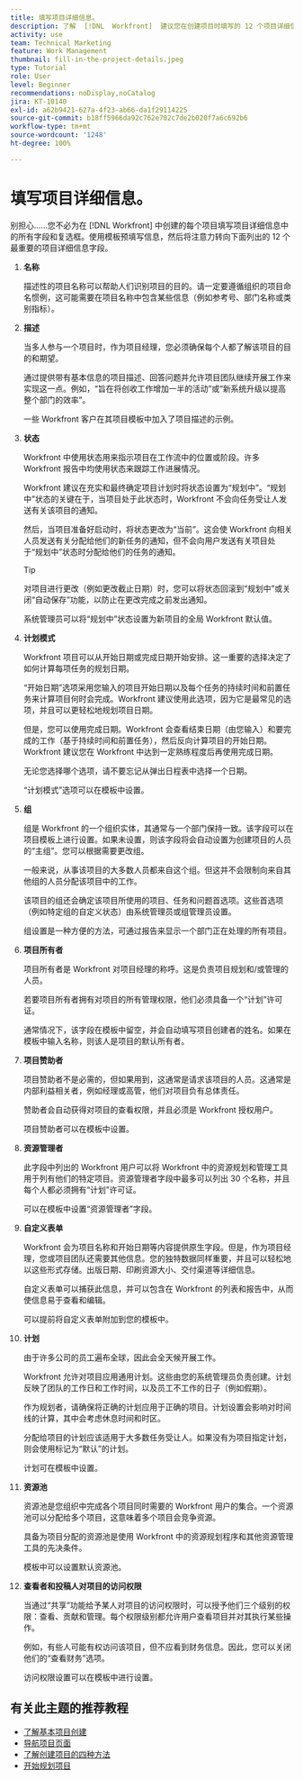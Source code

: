 ```yaml
---
title: 填写项目详细信息。
description: 了解  [!DNL  Workfront]  建议您在创建项目时填写的 12 个项目详细信息字段。
activity: use
team: Technical Marketing
feature: Work Management
thumbnail: fill-in-the-project-details.jpeg
type: Tutorial
role: User
level: Beginner
recommendations: noDisplay,noCatalog
jira: KT-10140
exl-id: a62b9421-627a-4f23-ab66-da1f29114225
source-git-commit: b18ff5966da92c762e702c7de2b020f7a6c692b6
workflow-type: tm+mt
source-wordcount: '1248'
ht-degree: 100%

---
```


# 填写项目详细信息。

别担心......您不必为在 [!DNL  Workfront] 中创建的每个项目填写项目详细信息中的所有字段和复选框。使用模板预填写信息，然后将注意力转向下面列出的 12 个最重要的项目详细信息字段。

1. **名称**

   描述性的项目名称可以帮助人们识别项目的目的。请一定要遵循组织的项目命名惯例，这可能需要在项目名称中包含某些信息（例如参考号、部门名称或类别指标）。


1. **描述**

   当多人参与一个项目时，作为项目经理，您必须确保每个人都了解该项目的目的和期望。

   通过提供带有基本信息的项目描述、回答问题并允许项目团队继续开展工作来实现这一点。例如，“旨在将创收工作增加一半的活动”或“新系统升级以提高整个部门的效率”。

   一些 Workfront 客户在其项目模板中加入了项目描述的示例。

1. **状态**

   Workfront 中使用状态用来指示项目在工作流中的位置或阶段。许多 Workfront 报告中均使用状态来跟踪工作进展情况。

   Workfront 建议在充实和最终确定项目计划时将状态设置为“规划中”。“规划中”状态的关键在于，当项目处于此状态时，Workfront 不会向任务受让人发送有关该项目的通知。

   然后，当项目准备好启动时，将状态更改为“当前”。这会使 Workfront 向相关人员发送有关分配给他们的新任务的通知，但不会向用户发送有关项目处于“规划中”状态时分配给他们的任务的通知。

   >[!TIP]
   >
   >  对项目进行更改（例如更改截止日期）时，您可以将状态回滚到“规划中”或关闭“自动保存”功能，以防止在更改完成之前发出通知。

   系统管理员可以将“规划中”状态设置为新项目的全局 Workfront 默认值。

1. **计划模式**

   Workfront 项目可以从开始日期或完成日期开始安排。这一重要的选择决定了如何计算每项任务的规划日期。

   “开始日期”选项采用您输入的项目开始日期以及每个任务的持续时间和前置任务来计算项目何时会完成。Workfront 建议使用此选项，因为它是最常见的选项，并且可以更轻松地规划项目日期。

   但是，您可以使用完成日期。Workfront 会查看结束日期（由您输入）和要完成的工作（基于持续时间和前置任务），然后反向计算项目的开始日期。Workfront 建议您在 Workfront 中达到一定熟练程度后再使用完成日期。

   无论您选择哪个选项，请不要忘记从弹出日程表中选择一个日期。

   “计划模式”选项可以在模板中设置。

1. **组**

   组是 Workfront 的一个组织实体，其通常与一个部门保持一致。该字段可以在项目模板上进行设置。如果未设置，则该字段将会自动设置为创建项目的人员的“主组”。您可以根据需要更改组。

   一般来说，从事该项目的大多数人员都来自这个组。但这并不会限制向来自其他组的人员分配该项目中的工作。

   该项目的组还会确定该项目所使用的项目、任务和问题首选项。这些首选项（例如特定组的自定义状态）由系统管理员或组管理员设置。

   组设置是一种方便的方法，可通过报告来显示一个部门正在处理的所有项目。

1. **项目所有者**

   项目所有者是 Workfront 对项目经理的称呼。这是负责项目规划和/或管理的人员。

   若要项目所有者拥有对项目的所有管理权限，他们必须具备一个“计划”许可证。

   通常情况下，该字段在模板中留空，并会自动填写项目创建者的姓名。如果在模板中输入名称，则该人是项目的默认所有者。

1. **项目赞助者**

   项目赞助者不是必需的，但如果用到，这通常是请求该项目的人员。这通常是内部利益相关者，例如经理或高管，他们对项目负有总体责任。

   赞助者会自动获得对项目的查看权限，并且必须是 Workfront 授权用户。

   项目赞助者可以在模板中设置。

1. **资源管理者**

   此字段中列出的 Workfront 用户可以将 Workfront 中的资源规划和管理工具用于列有他们的特定项目。资源管理者字段中最多可以列出 30 个名称，并且每个人都必须拥有“计划”许可证。

   可以在模板中设置“资源管理者”字段。

1. **自定义表单**

   Workfront 会为项目名称和开始日期等内容提供原生字段。但是，作为项目经理，您或项目团队还需要其他信息。您的独特数据同样重要，并且可以轻松地以这些形式存储。出版日期、印刷资源大小、交付渠道等详细信息。

   自定义表单可以捕获此信息，并可以包含在 Workfront 的列表和报告中，从而使信息易于查看和编辑。

   可以提前将自定义表单附加到您的模板中。

1. **计划**

   由于许多公司的员工遍布全球，因此会全天候开展工作。

   Workfront 允许对项目应用通用计划。这些由您的系统管理员负责创建。计划反映了团队的工作日和工作时间，以及员工不工作的日子（例如假期）。

   作为规划者，请确保将正确的计划应用于正确的项目。计划设置会影响对时间线的计算，其中会考虑休息时间和时区。

   分配给项目的计划应该适用于大多数任务受让人。如果没有为项目指定计划，则会使用标记为“默认”的计划。

   计划可在模板中设置。

1. **资源池**

   资源池是您组织中完成各个项目同时需要的 Workfront 用户的集合。一个资源池可以分配给多个项目，这意味着多个项目会竞争资源。

   具备为项目分配的资源池是使用 Workfront 中的资源规划程序和其他资源管理工具的先决条件。

   模板中可以设置默认资源池。

1. **查看者和投稿人对项目的访问权限**

   当通过“共享”功能给予某人对项目的访问权限时，可以授予他们三个级别的权限：查看、贡献和管理。每个权限级别都允许用户查看项目并对其执行某些操作。

   例如，有些人可能有权访问该项目，但不应看到财务信息。因此，您可以关闭他们的“查看财务”选项。

   访问权限设置可以在模板中进行设置。

## 有关此主题的推荐教程

* [了解基本项目创建](/help/manage-work/projects/understand-basic-project-creation.md)
* [导航项目页面](/help/manage-work/projects/navigate-the-project-page.md)
* [了解创建项目的四种方法](/help/manage-work/projects/understand-other-ways-to-create-projects.md)
* [开始规划项目](/help/manage-work/projects/getting-started-plan-a-project.md)
